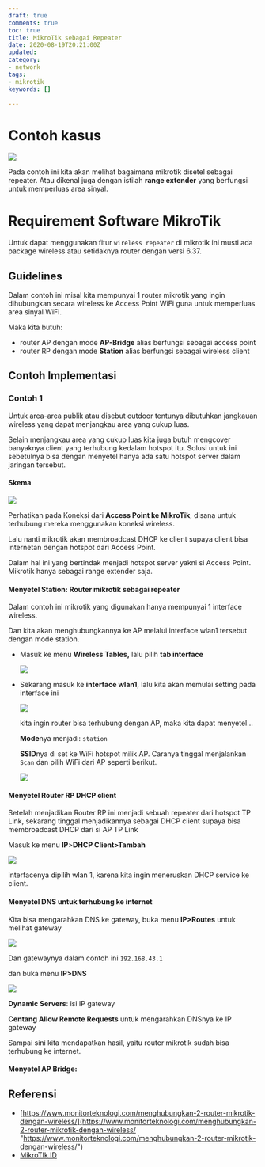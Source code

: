 ```yaml
---
draft: true
comments: true
toc: true
title: MikroTik sebagai Repeater
date: 2020-08-19T20:21:00Z
updated: 
category:
- network
tags:
- mikrotik
keywords: []

---
```

# Contoh kasus

![](/images/screenshot-from-2020-08-20-15-09-51.png)

Pada contoh ini kita akan melihat bagaimana mikrotik disetel sebagai repeater. Atau dikenal juga dengan istilah **range extender** yang berfungsi untuk memperluas area sinyal.

# Requirement Software MikroTik

Untuk dapat menggunakan fitur `wireless repeater` di mikrotik ini musti ada package wireless atau setidaknya router dengan versi 6.37.

## Guidelines

Dalam contoh ini misal kita mempunyai 1 router mikrotik yang ingin dihubungkan secara wireless ke Access Point WiFi guna untuk memperluas area sinyal WiFi.

Maka kita butuh:

* router AP dengan mode **AP-Bridge** alias berfungsi sebagai access point
* router RP dengan mode **Station** alias berfungsi sebagai wireless client

## Contoh Implementasi

### Contoh 1

Untuk area-area publik atau disebut outdoor tentunya dibutuhkan jangkauan wireless yang dapat menjangkau area yang cukup luas.

Selain menjangkau area yang cukup luas kita juga butuh mengcover banyaknya client yang terhubung kedalam hotspot itu. Solusi untuk ini sebetulnya bisa dengan menyetel hanya ada satu hotspot server dalam jaringan tersebut.

#### Skema

![](/images/untitled-document.jpg)

Perhatikan pada Koneksi dari **Access Point ke MikroTik**, disana untuk terhubung mereka menggunakan koneksi wireless. 

Lalu nanti mikrotik akan membroadcast DHCP ke client supaya client bisa internetan dengan hotspot dari Access Point.

Dalam hal ini yang bertindak menjadi hotspot server yakni si Access Point. Mikrotik hanya sebagai range extender saja.

#### Menyetel Station: Router mikrotik sebagai repeater

Dalam contoh ini mikrotik yang digunakan hanya mempunyai 1 interface wireless. 

Dan kita akan menghubungkannya ke AP melalui interface wlan1 tersebut dengan mode station.

* Masuk ke menu **Wireless Tables,** lalu pilih **tab interface**

  ![](/images/screenshot-from-2020-08-20-17-03-13.png)
* Sekarang masuk ke **interface wlan1**, lalu kita akan memulai setting pada interface ini

  ![](/images/screenshot-from-2020-08-20-17-23-16.png)

  kita ingin router bisa terhubung dengan AP, maka kita dapat menyetel...

  **Mode**nya menjadi: `station`

  **SSID**nya di set ke WiFi hotspot milik AP. Caranya tinggal menjalankan `Scan` dan pilih WiFi dari AP seperti berikut.

  ![](/images/screenshot-from-2020-08-20-17-06-20.png)

#### Menyetel Router RP DHCP client

Setelah menjadikan Router RP ini menjadi sebuah repeater dari hotspot TP Link, sekarang tinggal menjadikannya sebagai DHCP client supaya bisa membroadcast DHCP dari si AP TP Link

Masuk ke menu **IP**>**DHCP Client>Tambah**

![](/images/screenshot-from-2020-08-20-17-32-13.png)

interfacenya dipilih wlan 1, karena kita ingin meneruskan DHCP service ke client.

#### Menyetel DNS untuk terhubung ke internet

Kita bisa mengarahkan DNS ke gateway, buka menu **IP>Routes** untuk melihat gateway

![](/images/screenshot-from-2020-08-20-17-40-33.png)

Dan gatewaynya dalam contoh ini `192.168.43.1`

dan buka menu **IP>DNS**

![](/images/screenshot-from-2020-08-20-17-38-16.png)

**Dynamic Servers**: isi IP gateway

**Centang Allow Remote Requests** untuk mengarahkan DNSnya ke IP gateway

Sampai sini kita mendapatkan hasil, yaitu router mikrotik sudah bisa terhubung ke internet.

#### Menyetel AP Bridge:

## Referensi

* [https://www.monitorteknologi.com/menghubungkan-2-router-mikrotik-dengan-wireless/](https://www.monitorteknologi.com/menghubungkan-2-router-mikrotik-dengan-wireless/ "https://www.monitorteknologi.com/menghubungkan-2-router-mikrotik-dengan-wireless/")
* [MikroTIk ID](http://www.mikrotik.co.id/artikel_lihat.php?id=47#:\~:text=Mode%20WDS-Slave,menggunakan%201%20card%20wireless%20card. "MikroTik ID")